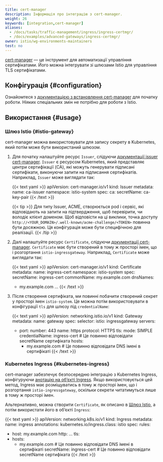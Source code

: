 ```yaml
---
title: cert-manager
description: Інформація про інтеграцію з cert-manager.
weight: 26
keywords: [integration,cert-manager]
aliases:
  - /docs/tasks/traffic-management/ingress/ingress-certmgr/
  - /docs/examples/advanced-gateways/ingress-certmgr/
owner: istio/wg-environments-maintainers
test: no
---
```

<!-- markdownlint-disable-file MD007 -->

[cert-manager](https://cert-manager.io/) — це інструмент для автоматизації управління сертифікатами. Його можна інтегрувати зі шлюзами Istio для управління TLS сертифікатами.

## Конфігурація {#configuration}

Ознайомтеся з [документацією з встановлення cert-manager](https://cert-manager.io/docs/installation/kubernetes/) для початку роботи. Ніяких спеціальних змін не потрібно для роботи з Istio.

## Використання {#usage}

### Шлюз Istio {#istio-gateway}

cert-manager можна використовувати для запису секрету в Kubernetes, який потім може бути використаний шлюзом.

1. Для початку налаштуйте ресурс `Issuer`, слідуючи [документації issuer cert-manager](https://cert-manager.io/docs/configuration/). `Issuer` є ресурсом Kubernetes, який представляє центри сертифікації (CA), які можуть генерувати підписані сертифікати, виконуючи запити на підписання сертифікатів. Наприклад, `Issuer` може виглядати так:

    {{< text yaml >}}
    apiVersion: cert-manager.io/v1
    kind: Issuer
    metadata:
      name: ca-issuer
      namespace: istio-system
    spec:
      ca:
        secretName: ca-key-pair
    {{< /text >}}

    {{< tip >}}
    Для типу Issuer, ACME, створюється pod і сервіс, які відповідають на запити на підтвердження, щоб перевірити, чи володіє клієнт доменом. Щоб відповісти на ці виклики, точка доступу `http://<YOUR_DOMAIN>/.well-known/acme-challenge/<TOKEN>` повинна бути досяжною. Ця конфігурація може бути специфічною для реалізації.
    {{< /tip >}}

1. Далі налаштуйте ресурс `Certificate`, слідуючи [документації cert-manager](https://cert-manager.io/docs/usage/certificate/). `Certificate` має бути створений в тому ж просторі імен, що і розгортання `istio-ingressgateway`. Наприклад, `Certificate` може виглядати так:

    {{< text yaml >}}
    apiVersion: cert-manager.io/v1
    kind: Certificate
    metadata:
      name: ingress-cert
      namespace: istio-system
    spec:
      secretName: ingress-cert
      commonName: my.example.com
      dnsNames:
      - my.example.com
      ...
    {{< /text >}}

1. Після створення сертифіката, ми повинні побачити створений секрет у просторі імен `istio-system`. Це можна потім використовувати в конфігурації `tls` для шлюзу під `credentialName`:

    {{< text yaml >}}
    apiVersion: networking.istio.io/v1
    kind: Gateway
    metadata:
      name: gateway
    spec:
      selector:
        istio: ingressgateway
      servers:
      - port:
          number: 443
          name: https
          protocol: HTTPS
        tls:
          mode: SIMPLE
          credentialName: ingress-cert # Це повинно відповідати secretName сертифіката
        hosts:
        - my.example.com # Це повинно відповідати DNS імені в сертифікаті
    {{< /text >}}

### Kubernetes Ingress {#kubernetes-ingress}

cert-manager забезпечує безпосередню інтеграцію з Kubernetes Ingress, конфігуруючи [анотацію на обʼєкті Ingress](https://cert-manager.io/docs/usage/ingress/). Якщо використовується цей метод, Ingress має розміщуватись в тому ж просторі імен, що і розгортання `istio-ingressgateway`, оскільки секрети читатимуться лише в тому ж просторі імен.

Альтернативно, можна створити `Certificate`, як описано в [Шлюз Istio](#istio-gateway), а потім використати його в обʼєкті `Ingress`:

{{< text yaml >}}
apiVersion: networking.k8s.io/v1
kind: Ingress
metadata:
  name: ingress
  annotations:
    kubernetes.io/ingress.class: istio
spec:
  rules:
  - host: my.example.com
    http: ...
  tls:
  - hosts:
    - my.example.com # Це повинно відповідати DNS імені в сертифікаті
    secretName: ingress-cert # Це повинно відповідати secretName сертифіката
{{< /text >}}
